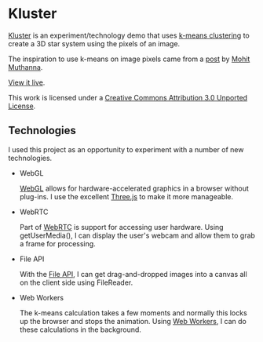 Kluster
=======

[Kluster](http://kluster.j38.net/) is an experiment/technology demo that uses [k-means clustering](http://en.wikipedia.org/wiki/K-means_clustering) to create a 3D star system using the pixels of an image.

The inspiration to use k-means on image pixels came from a [post](http://0xfe.blogspot.com/2011/12/k-means-clustering-and-art.html) by [Mohit Muthanna](https://plus.google.com/u/0/111867441083313519234/about).

[View it live](http://kluster.j38.net/).

This work is licensed under a [Creative Commons Attribution 3.0 Unported License](http://creativecommons.org/licenses/by/3.0/).

Technologies
------------

I used this project as an opportunity to experiment with a number of new technologies.

* WebGL

	[WebGL](http://en.wikipedia.org/wiki/WebGL) allows for hardware-accelerated graphics in a browser without plug-ins. I use the excellent [Three.js](https://github.com/mrdoob/three.js/) to make it more manageable.

* WebRTC

	Part of [WebRTC](http://en.wikipedia.org/wiki/WebRTC) is support for accessing user hardware. Using getUserMedia(), I can display the user's webcam and allow them to grab a frame for processing.

* File API

	With the [File API](http://en.wikipedia.org/wiki/HTML5_File_API), I can get drag-and-dropped images into a canvas all on the client side using FileReader.

* Web Workers

	The k-means calculation takes a few moments and normally this locks up the browser and stops the animation. Using [Web Workers](http://en.wikipedia.org/wiki/Web_Workers), I can do these calculations in the background.
